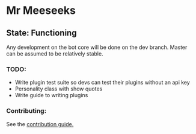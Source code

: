 # Mr Meeseeks
## State: Functioning
Any development on the bot core will be done on the dev branch. Master can
be assumed to be relatively stable.
### TODO:
* Write plugin test suite so devs can test their plugins without an api key
* Personality class with show quotes
* Write guide to writing plugins

### Contributing:
See the [contribution guide.](https://github.com/twof/MrMeeseeksSlackBot/blob/master/CONTRIBUTING.md)
